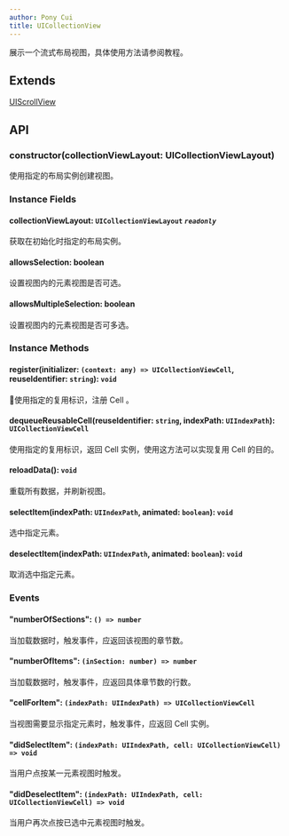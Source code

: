 ```yaml
---
author: Pony Cui
title: UICollectionView
---
```


展示一个流式布局视图，具体使用方法请参阅教程。

## Extends

[UIScrollView](./api-uikit-uiscrollview.md)

## API

### constructor(collectionViewLayout: UICollectionViewLayout)
使用指定的布局实例创建视图。

### Instance Fields

#### collectionViewLayout: `UICollectionViewLayout` *`readonly`*
获取在初始化时指定的布局实例。

#### allowsSelection: boolean
设置视图内的元素视图是否可选。

#### allowsMultipleSelection: boolean
设置视图内的元素视图是否可多选。

### Instance Methods

#### register(initializer: `(context: any) => UICollectionViewCell`, reuseIdentifier: `string`): `void`
使用指定的复用标识，注册 Cell 。

#### dequeueReusableCell(reuseIdentifier: `string`, indexPath: `UIIndexPath`): `UICollectionViewCell`
使用指定的复用标识，返回 Cell 实例，使用这方法可以实现复用 Cell 的目的。

#### reloadData(): `void`
重载所有数据，并刷新视图。

#### selectItem(indexPath: `UIIndexPath`, animated: `boolean`): `void`
选中指定元素。

#### deselectItem(indexPath: `UIIndexPath`, animated: `boolean`): `void`
取消选中指定元素。

### Events

#### "numberOfSections": `() => number`
当加载数据时，触发事件，应返回该视图的章节数。

#### "numberOfItems": `(inSection: number) => number`
当加载数据时，触发事件，应返回具体章节数的行数。

#### "cellForItem": `(indexPath: UIIndexPath) => UICollectionViewCell`
当视图需要显示指定元素时，触发事件，应返回 Cell 实例。

#### "didSelectItem": `(indexPath: UIIndexPath, cell: UICollectionViewCell) => void`
当用户点按某一元素视图时触发。

#### "didDeselectItem": `(indexPath: UIIndexPath, cell: UICollectionViewCell) => void`
当用户再次点按已选中元素视图时触发。
